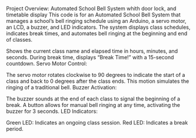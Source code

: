 Project Overview: Automated School Bell System whith door lock, and timetable display
This code is for an Automated School Bell System that manages a school’s bell ringing schedule using an Arduino, a servo motor, an LCD, a buzzer, and LED indicators. The system displays class schedules, indicates break times, and automates bell ringing at the beginning and end of classes.


Shows the current class name and elapsed time in hours, minutes, and seconds.
During break time, displays “Break Time!” with a 15-second countdown.
Servo Motor Control:

The servo motor rotates clockwise to 90 degrees to indicate the start of a class and back to 0 degrees after the class ends.
This motion simulates the ringing of a traditional bell.
Buzzer Activation:

The buzzer sounds at the end of each class to signal the beginning of a break.
A button allows for manual bell ringing at any time, activating the buzzer for 3 seconds.
LED Indicators:

Green LED: Indicates an ongoing class session.
Red LED: Indicates a break period.

